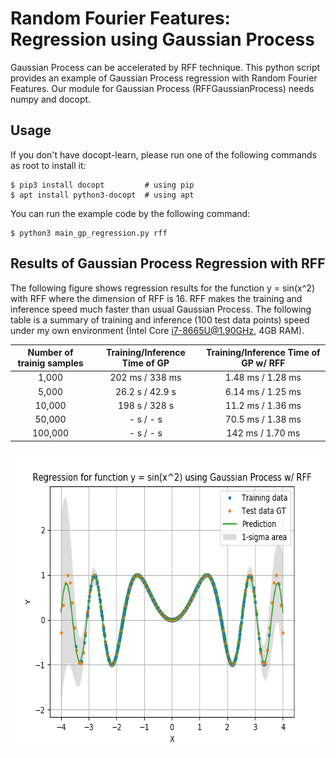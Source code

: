 Random Fourier Features: Regression using Gaussian Process
====

Gaussian Process can be accelerated by RFF technique.
This python script provides an example of Gaussian Process regression with Random Fourier Features.
Our module for Gaussian Process (RFFGaussianProcess) needs numpy and docopt.


## Usage

If you don't have docopt-learn, please run one of the following commands as root to install it:

```console
$ pip3 install docopt         # using pip
$ apt install python3-docopt  # using apt
```

You can run the example code by the following command:

```console
$ python3 main_gp_regression.py rff
```

## Results of Gaussian Process Regression with RFF

The following figure shows regression results for the function y = sin(x^2) with RFF where the dimension of RFF is 16.
RFF makes the training and inference speed much faster than usual Gaussian Process.
The following table is a summary of training and inference (100 test data points) speed
under my own environment (Intel Core i7-8665U@1.90GHz, 4GB RAM).

| Number of trainig samples | Training/Inference Time of GP | Training/Inference Time of GP w/ RFF |
| :-----------------------: | :---------------------------: | :----------------------------------: |
|   1,000                   | 202 ms / 338 ms               | 1.48 ms / 1.28 ms                    |
|   5,000                   | 26.2 s / 42.9 s               | 6.14 ms / 1.25 ms                    |
|  10,000                   |  198 s / 328 s                | 11.2 ms / 1.36 ms                    |
|  50,000                   |    - s / - s                  | 70.5 ms / 1.38 ms                    |
| 100,000                   |    - s / - s                  |  142 ms / 1.70 ms                    |

<div align="center">
  <img src="./figure_gp_regression.png" width="600" height="480" alt="Regression results for function y = sin(x^2) using Gaussian process w/ RFF" />
</div>

